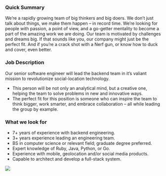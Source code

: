 


### Quick Summary
We’re a rapidly growing team of big thinkers and big doers. We don’t just talk about things, we make them happen – in record time. We’re looking for people with passion, a point of view, and a go-getter mentality to become a part of the amazing work we are doing. Our team is motivated by challenges and dreams big. If that sounds like you, our company might just be the perfect fit. And if you’re a crack shot with a Nerf gun, or know how to duck and cover, even better.

### Job Description
Our senior software engineer will lead the backend team in it’s valiant mission to revolutionize social-location technology.
+ This person will be not only an analytical mind, but a creative one, helping the team to solve problems in new and innovative ways.
+ The perfect fit for this position is someone who can inspire the team to think bigger, work smarter, and embrace collaboration – all while leading the group by example.

### What we look for
+ 7+ years of experience with backend engineering.
+ 3+ years experience leading an engineering team.
+ BS in computer science or relevant field; graduate degree preferred.
+ Expert knowledge of Ruby, Java, Python, or Go.
+ Experience with mobile, geolocation and/or social media products.
+ Capable to architect and develop a full-stack system.


[<img src='https://dabuttonfactory.com/button.png?t=Apply&f=Calibri-Bold&ts=24&tc=fff&tshs=1&tshc=000&hp=20&vp=8&c=5&bgt=gradient&bgc=3d85c6&ebgc=073763'>](https://letsrockit.co/users/auth/github?job_id=qmfuam8-backend-engineer-senior-ruby)
